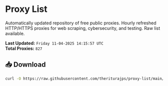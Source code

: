 # Proxy List

Automatically updated repository of free public proxies. Hourly refreshed HTTP/HTTPS proxies for web scraping, cybersecurity, and testing. Raw list available.

**Last Updated:** `Friday 11-04-2025 14:15:57 UTC`  
**Total Proxies:** `827`

## 📥 Download
```bash
curl -O https://raw.githubusercontent.com/theriturajps/proxy-list/main/proxies.txt
